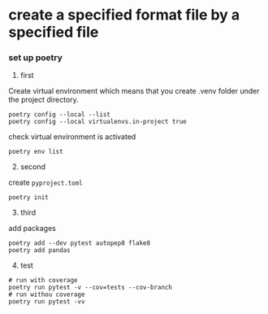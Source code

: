 # create a specified format file by a specified file

### set up poetry

1. first

Create virtual environment which means that you create .venv folder under the project directory.

```shell
poetry config --local --list
poetry config --local virtualenvs.in-project true
```

check virtual environment is activated

```shell
poetry env list
```

2. second

create `pyproject.toml`

```
poetry init
```

3. third

add packages

```shell
poetry add --dev pytest autopep8 flake8
poetry add pandas
```

4. test

```shell
# run with coverage
poetry run pytest -v --cov=tests --cov-branch
# run withou coverage
poetry run pytest -vv
```
